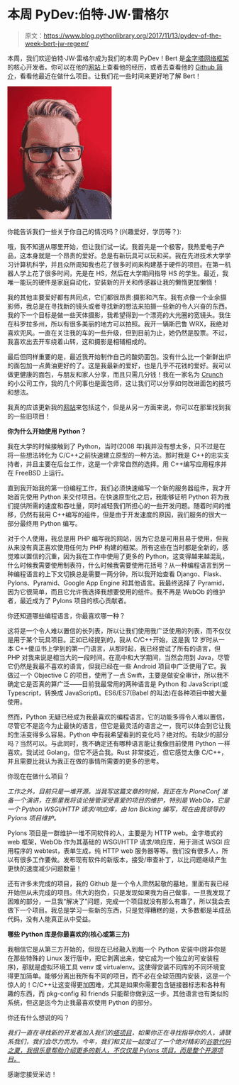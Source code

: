 # 本周 PyDev:伯特·JW·雷格尔

> 原文：<https://www.blog.pythonlibrary.org/2017/11/13/pydev-of-the-week-bert-jw-regeer/>

本周，我们欢迎伯特·JW·雷格尔成为我们的本周 PyDev！Bert 是[金字塔网络框架](https://trypyramid.com/)的核心开发者。你可以在他的[网站](https://bertjwregeer.com/)上查看他的经历，或者去查看他的 [Github 简介](https://github.com/bertjwregeer)，看看他最近在做什么项目。让我们花一些时间来更好地了解 Bert！

![](img/285fd84ba050739b9bdc73b61f8583bf.png)

你能告诉我们一些关于你自己的情况吗？(兴趣爱好，学历等？):

哦，我不知道从哪里开始，但让我们试一试。我首先是一个极客，我热爱电子产品，这本身就是一个昂贵的爱好。总是有新玩具可以玩和买。我在先进技术大学学习计算机科学，并且众所周知我也花了很多时间来构建基于硬件的项目。在第一机器人学上花了很多时间，先是在 HS，然后在大学期间指导 HS 的学生。最近，我唯一能玩的硬件是家庭自动化，安装新的开关和传感器让我的懒惰更加懒惰！

我的其他主要爱好都有共同点，它们都很昂贵:摄影和汽车。我有点像一个业余摄影师，我总是在寻找新的镜头或者寻找新的想法来拍摄一些新的令人兴奋的东西。我的下一个目标是做一些天体摄影，我希望得到一个漂亮的大光圈的宽镜头。我住在科罗拉多州，所以有很多美丽的地方可以拍照。我开一辆斯巴鲁 WRX，我绝对喜欢兜风。一直在关注我的车的一些升级，但到目前为止，她仍然是股票。不过，我喜欢出去开车绕着山转，这和摄影是相辅相成的。

最后但同样重要的是，最近我开始制作自己的酸奶面包。没有什么比一个新鲜出炉的面包加一点黄油更好的了。这是我最新的爱好，也是几乎不花钱的爱好。我可以做更健康的面包，与朋友和家人分享，而且只需几分钱！我在一家名为 [Crunch](http://Crunch.io) 的小公司工作，我的几个同事也是面包师，这让我们可以分享如何改进面包的技巧和想法。

我真的应该更新我的[网站](https://bertjwregeer.com)来包括这个，但是从另一方面来说，你可以在那里找到我的一些旧项目！

**你为什么开始使用 Python？**

我在大学的时候接触到了 Python，当时(2008 年)我并没有想太多，只不过是在将一些想法转化为 C/C++之前快速建立原型的一种方法。那时我是 C++的忠实支持者，并且主要在后台工作，这是一个非常自然的选择。用 C++编写应用程序并在 FreeBSD 上运行。

直到我开始我的第一份编程工作，我们必须快速编写一个新的服务器组件，我才开始首先使用 Python 来交付项目。在快速原型化之后，我能够证明 Python 将为我们提供所需的速度和吞吐量，同时减轻我们所担心的一些开发问题。随着时间的推移，仍然有我用 C++编写的组件，但是由于开发速度的原因，我们服务的很大一部分最终用 Python 编写。

对于个人使用，我总是用 PHP 编写我的网站，因为它总是可用且易于使用，但我从来没有真正喜欢使用任何为 PHP 构建的框架。所有这些在当时都是全新的，感觉难以置信的沉重，因为我在工作中使用了更多的 Python，这变得越来越混乱，什么时候我需要使用制表符，什么时候我需要使用花括号？从一种编程语言到另一种编程语言的上下文切换总是需要一两分钟，所以我开始查看 Django、Flask、Pylons、Pyramid、Google App Engine 和其他语言。我最终选择了 Pyramid，因为它很简单，而且它允许我选择我想要使用的组件。我不再是 WebOb 的维护者，最近成为了 Pylons 项目的核心贡献者。

你还知道哪些编程语言，你最喜欢哪一种？

这将是一个令人难以置信的长列表，所以让我们使用我广泛使用的列表，而不仅仅是用于某个玩具项目。正如已经提到的，我从 C/C++开始，这是我 12 岁时从一本 C++傻瓜书上学到的第一门语言，从那时起，我已经尝试了所有的语言，但 PHP 对我来说是相当大的一段时间。在高中和大学期间，当然会用到 Java，尽管它仍然是我最不喜欢的语言，但我已经在一些 Android 项目中广泛使用了它。我做过一个 Objective C 的项目，使用了一点 Swift，主要是做安全审计，所以我不确定它是否真的算广泛——目前我最常用的两种语言是 Python 和 JavaScript(或 Typescript，转换成 JavaScript)。ES6/ES7(Babel 的叫法)在各种项目中被大量使用。

然而，Python 无疑已经成为我最喜欢的编程语言。它的功能多得令人难以置信，尽管它不是迄今为止最快的语言，但它是最灵活的语言之一，我可以体会到它让我的生活变得多么容易。Python 中有我希望看到的变化吗？绝对的。有缺少的部分吗？当然可以。与此同时，我不确定还有哪种语言能让我像目前使用 Python 一样喜欢。我试过 Golang，但它不适合我。Rust 非常接近，但它感觉太像 C/C++，并且需要比我认为我正在做的事情所需要的更多的思考。

你现在在做什么项目？

*工作之外，目前只是一堆开源。当我写这篇文章的时候，我正在为 PloneConf 准备一个演讲，在那里我将谈论接管深受喜爱的项目的维护，特别是 WebOb，它是一个 Python WSGI/HTTP 请求/响应库，由 Ian Bicking 编写，现在由我领导的 Pylons 项目维护。*

Pylons 项目是一群维护一堆不同软件的人，主要是为 HTTP web。金字塔式的 web 框架，WebOb 作为其基础的 WSGI/HTTP 请求/响应库，用于测试 WSGI 应用程序的 webtest，表单生成，纯 HTTP web 服务器等等。我们没有很多人，所以有很多工作要做。发布现有软件的新版本，接受/审查补丁，以比问题继续产生更快的速度减少问题数量！

还有许多未完成的项目，我的 Github 是一个令人肃然起敬的墓地，里面有我已经开始但从未完成的项目。伟大的抱负，只是发现如果我为自己做事，一旦我发现了困难的部分，一旦我“解决了”问题，完成一个项目就没有那么有趣了，所以我会去做下一个项目。我总是学习一些新的东西，只是觉得糟糕的是，大多数都是半成品代码，没有人能真正从中受益。

**哪些 Python 库是你最喜欢的(核心或第三方)**

我相信它是从第三方开始的，但现在已经融入到每一个 Python 安装中(除非你是在那些特殊的 Linux 发行版中，把它剥离出来，使它成为一个独立的可安装程序)，那就是虚拟环境工具 venv 或 virtualenv。这使得安装不同库的不同环境变得更加简单。能够分离出我所有不同的项目，而不必在全球范围内安装，这是一个惊人的！C/C++让这变得更加困难，尤其是如果你需要包含链接器标志和各种有趣的东西，而 pkg-config 和 friends 只能帮你做到这一步。其他语言也有类似的系统，但这是迄今为止我最喜欢使用 Python 的部分。

你还有什么想说的吗？

*我们一直在寻找新的开发者加入我们的[塔项目](https://pylonsproject.org)，如果你正在寻找指导你的人，请联系我们，我们会尽力而为。今年，我们和艾拉一起度过了一个绝对精彩的[谷歌代码之夏，我很乐意帮助介绍更多的新人，不仅仅是 Pylons 项目，而是整个开源项目。](https://github.com/whiteroses)*

感谢您接受采访！